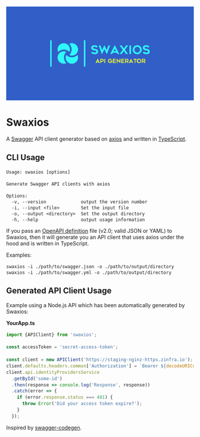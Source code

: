 ![Swaxios](./logo.png)

# Swaxios

A [Swagger](https://swagger.io/) API client generator based on [axios](https://github.com/axios/axios) and written in [TypeScript](https://www.typescriptlang.org/).

## CLI Usage

```
Usage: swaxios [options]

Generate Swagger API clients with axios

Options:
  -v, --version             output the version number
  -i, --input <file>        Set the input file
  -o, --output <directory>  Set the output directory
  -h, --help                output usage information
```

If you pass an [OpenAPI definition](https://swagger.io/docs/specification/2-0/basic-structure/) file (v2.0; valid JSON or YAML) to Swaxios, then it will generate you an API client that uses axios under the hood and is written in TypeScript.

Examples:

```
swaxios -i ./path/to/swagger.json -o ./path/to/output/directory
swaxios -i ./path/to/swagger.yml -o ./path/to/output/directory
```

## Generated API Client Usage

Example using a Node.js API which has been automatically generated by Swaxios:

**YourApp.ts**

```ts
import {APIClient} from 'swaxios';

const accessToken = 'secret-access-token';

const client = new APIClient('https://staging-nginz-https.zinfra.io');
client.defaults.headers.common['Authorization'] = `Bearer ${decodeURIComponent(accessToken)}`;
client.api.identityProvidersService
  .getById('some-id')
  .then(response => console.log('Response', response))
  .catch(error => {
    if (error.response.status === 401) {
      throw Error('Did your access token expire?');
    }
  });
```

Inspired by [swagger-codegen](https://github.com/swagger-api/swagger-codegen).
